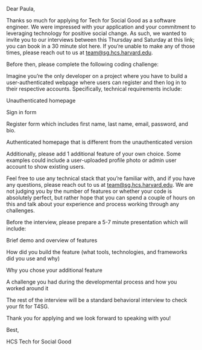 Dear Paula,


Thanks so much for applying for Tech for Social Good as a software engineer. We were impressed with your application and your commitment to leveraging technology for positive social change. As such, we wanted to invite you to our interviews between this Thursday and Saturday at this link; you can book in a 30 minute slot here. If you’re unable to make any of those times, please reach out to us at team@sg.hcs.harvard.edu.


Before then, please complete the following coding challenge:


Imagine you’re the only developer on a project where you have to build a user-authenticated webpage where users can register and then log in to their respective accounts. Specifically, technical requirements include:

Unauthenticated homepage

Sign in form

Register form which includes first name, last name, email, password, and bio.

Authenticated homepage that is different from the unauthenticated version

Additionally, please add 1 additional feature of your own choice. Some examples could include a user-uploaded profile photo or admin user account to show existing users.


Feel free to use any technical stack that you’re familiar with, and if you have any questions, please reach out to us at team@sg.hcs.harvard.edu. We are not judging you by the number of features or whether your code is absolutely perfect, but rather hope that you can spend a couple of hours on this and talk about your experience and process working through any challenges.


Before the interview, please prepare a 5-7 minute presentation which will include:

Brief demo and overview of features

How did you build the feature (what tools, technologies, and frameworks did you use and why)

Why you chose your additional feature

A challenge you had during the developmental process and how you worked around it

The rest of the interview will be a standard behavioral interview to check your fit for T4SG.


Thank you for applying and we look forward to speaking with you!


Best,

HCS Tech for Social Good